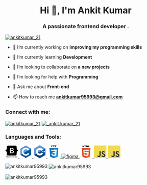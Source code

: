 <!-- ### Hi there 👋,I am ankit kumar -->

<h1 align="center">Hi 👋, I'm Ankit Kumar</h1>
<h3 align="center">A passionate frontend developer .</h3>

<p align="left"> <a href="https://twitter.com/ankitkumar_21" target="blank"><img src="https://img.shields.io/twitter/follow/ankitkumar_21?logo=twitter&style=for-the-badge" alt="ankitkumar_21" /></a> </p>

- 🔭 I’m currently working on **improving my programming skills**

- 🌱 I’m currently learning **Development**

- 👯 I’m looking to collaborate on **a new projects**

- 🤝 I’m looking for help with **Programming**

- 💬 Ask me about **Front-end**

- 📫 How to reach me **ankitkumar95993@gmail.com**

<h3 align="left">Connect with me:</h3>
<p align="left">
<a href="https://twitter.com/ankitkumar_21" target="blank"><img align="center" src="https://raw.githubusercontent.com/rahuldkjain/github-profile-readme-generator/master/src/images/icons/Social/twitter.svg" alt="ankitkumar_21" height="30" width="40" /></a>
<a href="https://instagram.com/_ankit.kumar_21" target="blank"><img align="center" src="https://raw.githubusercontent.com/rahuldkjain/github-profile-readme-generator/master/src/images/icons/Social/instagram.svg" alt="_ankit.kumar_21" height="30" width="40" /></a>
</p>

<h3 align="left">Languages and Tools:</h3>
<p align="left"> <a href="https://getbootstrap.com" target="_blank" rel="noreferrer"> <img src="https://raw.githubusercontent.com/devicons/devicon/master/icons/bootstrap/bootstrap-plain-wordmark.svg" alt="bootstrap" width="40" height="40"/> </a> <a href="https://www.cprogramming.com/" target="_blank" rel="noreferrer"> <img src="https://raw.githubusercontent.com/devicons/devicon/master/icons/c/c-original.svg" alt="c" width="40" height="40"/> </a> <a href="https://www.w3schools.com/cpp/" target="_blank" rel="noreferrer"> <img src="https://raw.githubusercontent.com/devicons/devicon/master/icons/cplusplus/cplusplus-original.svg" alt="cplusplus" width="40" height="40"/> </a> <a href="https://www.w3schools.com/css/" target="_blank" rel="noreferrer"> <img src="https://raw.githubusercontent.com/devicons/devicon/master/icons/css3/css3-original-wordmark.svg" alt="css3" width="40" height="40"/> </a> <a href="https://www.figma.com/" target="_blank" rel="noreferrer"> <img src="https://www.vectorlogo.zone/logos/figma/figma-icon.svg" alt="figma" width="40" height="40"/> </a> <a href="https://www.w3.org/html/" target="_blank" rel="noreferrer"> <img src="https://raw.githubusercontent.com/devicons/devicon/master/icons/html5/html5-original-wordmark.svg" alt="html5" width="40" height="40"/> </a> <a href="https://developer.mozilla.org/en-US/docs/Web/JavaScript" target="_blank" rel="noreferrer"> <img src="https://raw.githubusercontent.com/devicons/devicon/master/icons/javascript/javascript-original.svg" alt="javascript" width="40" height="40"/> </a> <a href="https://developer.mozilla.org/en-US/docs/Web/JavaScript" target="_blank" rel="noreferrer"> <img src="https://raw.githubusercontent.com/devicons/devicon/master/icons/javascript/javascript-original.svg" alt="javascript" width="40" height="40"/> </a></p>

<p><img align="left" src="https://github-readme-stats.vercel.app/api/top-langs?username=ankitkumar95993&show_icons=true&locale=en&layout=compact" alt="ankitkumar95993" /></p>

<p>&nbsp;<img align="center" src="https://github-readme-stats.vercel.app/api?username=ankitkumar95993&show_icons=true&locale=en" alt="ankitkumar95993" /></p>

<p><img align="center" src="https://github-readme-streak-stats.herokuapp.com/?user=ankitkumar95993&" alt="ankitkumar95993" /></p>


<!--
**Ankitkumar95993/Ankitkumar95993** is a ✨ _special_ ✨ repository because its `README.md` (this file) appears on your GitHub profile.

Here are some ideas to get you started:

- 🔭 I’m currently working on ...
- 🌱 I’m currently learning ...
- 👯 I’m looking to collaborate on ...
- 🤔 I’m looking for help with ...
- 💬 Ask me about ...
- 📫 How to reach me: ...
- 😄 Pronouns: ...
- ⚡ Fun fact: ...
-->
